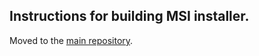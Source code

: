 ## Instructions for building MSI installer.

Moved to the [main repository](https://github.com/zealdocs/zeal/tree/master/pkg/wix).
